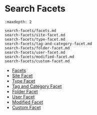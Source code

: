 # Search Facets

```{toctree}
:maxdepth: 2

search-facets/facets.md
search-facets/site-facet.md
search-facets/type-facet.md
search-facets/tag-and-category-facet.md
search-facets/folder-facet.md
search-facets/user-facet.md
search-facets/modified-facet.md
search-facets/custom-facet.md
```

- [Facets](../../search-pages-and-widgets/search-facets/facets.md)
- [Site Facet](../../search-pages-and-widgets/search-facets/site-facet.md)
- [Type Facet](../../search-pages-and-widgets/search-facets/type-facet.md)
- [Tag and Category Facet](../../search-pages-and-widgets/search-facets/tag-and-category-facet.md)
- [Folder Facet](../../search-pages-and-widgets/search-facets/folder-facet.md)
- [User Facet](../../search-pages-and-widgets/search-facets/user-facet.md)
- [Modified Facet](../../search-pages-and-widgets/search-facets/modified-facet.md)
- [Custom Facet](../../search-pages-and-widgets/search-facets/custom-facet.md)
